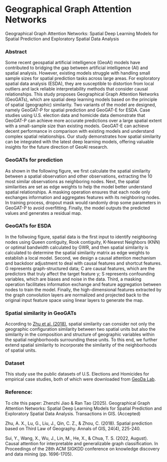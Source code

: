 # Geographical Graph Attention Networks
Geographical Graph Attention Networks: Spatial Deep Learning Models for Spatial Prediction and Exploratory Spatial Data Analysis

### Abstract
Some recent geospatial artificial intelligence (GeoAI) models have contributed to bridging the gap between artificial intelligence (AI) and spatial analysis. However, existing models struggle with handling small sample sizes for spatial prediction tasks across large areas. For exploratory spatial data analysis (ESDA), they are susceptible to distortion from local outliers and lack reliable interpretability methods that consider causal relationships. This study proposes Geographical Graph Attention Networks (GeoGATs), which are spatial deep learning models based on the principle of spatial (geographic) similarity. Two variants of the model are designed, namely GeoGAT-P for spatial prediction and GeoGAT-E for ESDA. Case studies using U.S. election data and homicide data demonstrate that GeoGAT-P can achieve more accurate predictions over a large spatial extent with a small-sample size than existing models. GeoGAT-E can achieve decent performance in comparison with existing models and understand complex spatial relationships. Our study demonstrates how spatial similarity can be integrated with the latest deep learning models, offering valuable insights for the future direction of GeoAI research.

### GeoGATs for prediction
As shown in the following figure, we first calculate the spatial similarity between a spatial observation and other observations, extracting the 10 most similar observations as neighboring nodes. Next, the spatial similarities are set as edge weights to help the model better understand spatial relationships. A masking operation ensures that each node only exchanges information and aggregates features with its neighboring nodes. In training process, dropout mask would randomly drop some parameters in GeoGAT-P to avoid overfitting. Finally, the model outputs the predicted values and generates a residual map.


### GeoGATs for ESDA
In the follwoing figure, spatial data is the first input to identify neighboring nodes using Queen contiguity, Rook contiguity, K-Nearest Neighbors (KNN) or optimal bandwidth calculated by GWR, and then spatial similarity is calculated to determine the spatial similarity matrix as edge weights to establish a local model. Second, we design a causal attention mechanism and backdoor adjustment to deal with causal features and shortcut features. G represents graph-structured data; C are causal features, which are the predictors that truly affect the target feature y; S represents confounding variables, which are biases and noise in the data. Third, a masking operation facilitates information exchange and feature aggregation between nodes to train the model. Finally, the high-dimensional features extracted by the graph convolution layers are normalized and projected back to the original input feature space using linear layers to generate the map.

### Spatial similarity in GeoGATs
According to [Zhu et al. (2018)](https://doi.org/10.1080/19475683.2018.1534890), spatial similarity can consider not only the geographic configuration similarity between two spatial units but also the similarity in the composition and structure of geographic variables within the spatial neighborhoods surrounding these units. To this end, we further extend spatial similarity to incorporate the similarity of the neighborhoods of spatial units.

### Dataset
This study use the public datasets of U.S. Elections and Homicides for empirical case studies, both of which were downloaded from [GeoDa Lab](https://geodacenter.github.io/data-and-lab/).

### Reference:
To cite this paper: Zhenzhi Jiao & Ran Tao (2025). Geographical Graph Attention Networks: Spatial Deep Learning Models for Spatial Prediction and Exploratory Spatial Data Analysis. Transactions in GIS. (Accepted)

Zhu, A. X., Lu, G., Liu, J., Qin, C. Z., & Zhou, C. (2018). Spatial prediction based on Third Law of Geography. Annals of GIS, 24(4), 225-240.

Sui, Y., Wang, X., Wu, J., Lin, M., He, X., & Chua, T. S. (2022, August). Causal attention for interpretable and generalizable graph classification. In Proceedings of the 28th ACM SIGKDD conference on knowledge discovery and data mining (pp. 1696-1705).


